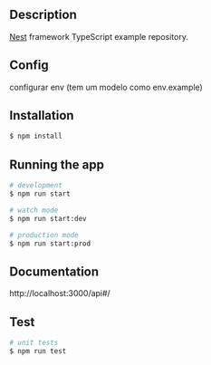## Description

[Nest](https://github.com/nestjs/nest) framework TypeScript example repository.

## Config

configurar env (tem um modelo como env.example)

## Installation

```bash
$ npm install
```

## Running the app

```bash
# development
$ npm run start

# watch mode
$ npm run start:dev

# production mode
$ npm run start:prod
```

## Documentation
http://localhost:3000/api#/

## Test

```bash
# unit tests
$ npm run test
